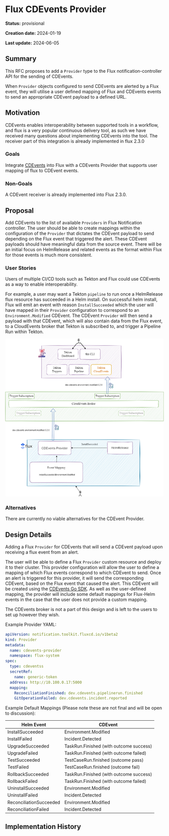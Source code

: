 # Flux CDEvents Provider

<!--
The title must be short and descriptive.
-->

**Status:** provisional

<!--
Status represents the current state of the RFC.
Must be one of `provisional`, `implementable`, `implemented`, `deferred`, `rejected`, `withdrawn`, or `replaced`.
-->

**Creation date:** 2024-01-19

**Last update:** 2024-06-05

## Summary

This RFC proposes to add a `Provider` type to the Flux notification-controller API for the sending of CDEvents.

When `Provider` objects configured to send CDEvents are alerted by a Flux event, they will utilise a user defined mapping of Flux and CDEvents events to send an appropriate CDEvent payload to a defined URL.
<!--
One paragraph explanation of the proposed feature or enhancement.
-->

## Motivation

CDEvents enables interoperability between supported tools in a workflow, and flux is a very popular continuous delivery tool, as such we have received many questions about implementing CDEvents into the tool. The receiver part of this integration is already implemented in flux 2.3.0
<!--
This section is for explicitly listing the motivation, goals, and non-goals of
this RFC. Describe why the change is important and the benefits to users.
-->

### Goals

Integrate [CDEvents](https://github.com/cdevents) into Flux with a CDEvents Provider that supports user mapping of flux to CDEvent events.

<!--
List the specific goals of this RFC. What is it trying to achieve? How will we
know that this has succeeded?
-->

### Non-Goals

A CDEvent receiver is already implemented into Flux 2.3.0.

<!--
What is out of scope for this RFC? Listing non-goals helps to focus discussion
and make progress.
-->

## Proposal

Add CDEvents to the list of available `Providers` in Flux Notification controller. The user should be able to create mappings within the configuration of the `Provider` that dictates the CDEvent payload to send depending on the Flux event that triggered the alert. These CDEvent payloads should have meaningful data from the source event. There will be an initial focus on HelmRelease and related events as the format within Flux for those events is much more consistent.
<!--
This is where we get down to the specifics of what the proposal actually is.
This should have enough detail that reviewers can understand exactly what
you're proposing, but should not include things like API designs or
implementation.

If the RFC goal is to document best practices,
then this section can be replaced with the actual documentation.
-->

### User Stories

Users of multiple CI/CD tools such as Tekton and Flux could use CDEvents as a way to enable interoperability.

For example, a user may want a Tekton `pipeline` to run once a HelmRelease flux resource has succeeded in a Helm install. On successful helm install, Flux will emit an event with reason `InstallSucceeded` which the user will have mapped in their `Provider` configuration to correspond to an `Environment.Modified` CDEvent. The CDEvent `Provider` will then send a payload with that CDEvent, which will also contain data from the Flux event, to a CloudEvents broker that Tekton is subscribed to, and trigger a Pipeline Run within Tekton. 

![User Stories Tekton](user-stories-provider.drawio.png)


<!--
Optional if existing discussions and/or issues are linked in the motivation section.
-->

### Alternatives

There are currently no viable alternatives for the CDEvent Provider.
<!--
List plausible alternatives to the proposal and explain why the proposal is superior.

This is a good place to incorporate suggestions made during discussion of the RFC.
-->

## Design Details

Adding a Flux `Provider` for CDEvents that will send a CDEvent payload upon receiving a flux event from an alert. 

The user will be able to define a Flux `Provider` custom resource and deploy it to their cluster. This provider configuration will allow the user to define a mapping of which Flux events correspond to which CDEvent to send. Once an alert is triggered for this provider, it will send the corresponding CDEvent, based on the Flux event that caused the alert. This CDEvent will be created using the [CDEvents Go SDK](https://github.com/cdevents/sdk-go). As well as the user-defined mapping, the provider will include some default mappings for Flux-Helm events in the case that the user does not provide a custom mapping.

The CDEvents broker is not a part of this design and is left to the users to set up however they wish.

Example Provider YAML:

```yaml
apiVersion: notification.toolkit.fluxcd.io/v1beta2
kind: Provider
metadata:
  name: cdevents-provider
  namespace: flux-system
spec:
  type: cdeventss
  secretRef:
    name: generic-token
  address: http://10.100.0.17:5000
  mapping: 
    ReconciliationFinished: dev.cdevents.pipelinerun.finished
    GitOperationFailed: dev.cdevents.incident.reported

```

Example Default Mappings (Please note these are not final and will be open to discussion):

| Helm Event                | CDEvent                         |
| ------------------------- | ------------------------------- |
| InstallSucceeded          | Environment.Modified            |
| InstallFailed             | Incident.Detected               |
|UpgradeSucceeded           | TaskRun.Finished (with outcome success)                |
|UpgradeFailed              | TaskRun.Finished (with outcome failed)              |
|TestSucceeded              | TestCaseRun.finished (outcome pass)           | 
|TestFailed                 | TestCaseRun.finished (outcome fail)              | 
|RollbackSucceeded          | TaskRun.Finished (with outcome success)           |
|RollbackFailed             | TaskRun.Finished (with outcome failed)           |
|UninstallSucceeded         | Environment.Modified            |
|UninstallFailed            | Incident.Detected               |
|ReconciliationSucceeded    | Environment.Modified            | 
|ReconciliationFailed       | Incident.Detected               | 

<!--
This section should contain enough information that the specifics of your
change are understandable. This may include API specs and code snippets.

The design details should address at least the following questions:
- How can this feature be enabled / disabled?
- Does enabling the feature change any default behavior?
- Can the feature be disabled once it has been enabled?
- How can an operator determine if the feature is in use?
- Are there any drawbacks when enabling this feature?
-->

## Implementation History

<!--
Major milestones in the lifecycle of the RFC such as:
- The first Flux release where an initial version of the RFC was available.
- The version of Flux where the RFC graduated to general availability.
- The version of Flux where the RFC was retired or superseded.
-->

